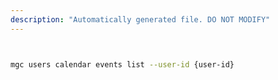 ```yaml
---
description: "Automatically generated file. DO NOT MODIFY"
---
```


```bash


mgc users calendar events list --user-id {user-id}

```
